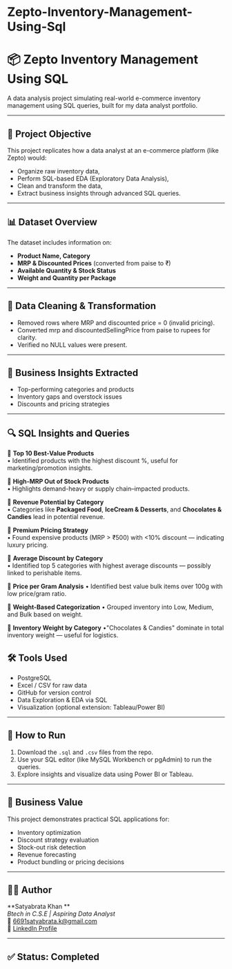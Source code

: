 # Zepto-Inventory-Management-Using-Sql
# 📦 Zepto Inventory Management Using SQL

A data analysis project simulating real-world e-commerce inventory management using SQL queries, built for my data analyst portfolio.

---

## 🎯 Project Objective

This project replicates how a data analyst at an e-commerce platform (like Zepto) would:

- Organize raw inventory data,
- Perform SQL-based EDA (Exploratory Data Analysis),
- Clean and transform the data,
- Extract business insights through advanced SQL queries.

---

## 📊 Dataset Overview

The dataset includes information on:

- **Product Name, Category**
- **MRP & Discounted Prices** (converted from paise to ₹)
- **Available Quantity & Stock Status**
- **Weight and Quantity per Package**

---

## 🧹 Data Cleaning & Transformation

- Removed rows where MRP and discounted price = 0 (invalid pricing).
- Converted mrp and discountedSellingPrice from paise to rupees for clarity.
- Verified no NULL values were present.

---

## 🧠 Business Insights Extracted

- Top-performing categories and products
- Inventory gaps and overstock issues
- Discounts and pricing strategies

---

## 🔍 SQL Insights and Queries

🔷 **Top 10 Best-Value Products**  
• Identified products with the highest discount %, useful for marketing/promotion insights.

🔷 **High-MRP Out of Stock Products**  
• Highlights demand-heavy or supply chain–impacted products.

🔷 **Revenue Potential by Category**  
• Categories like **Packaged Food**, **IceCream & Desserts**, and **Chocolates & Candies** lead in potential revenue.

🔷 **Premium Pricing Strategy**  
• Found expensive products (MRP > ₹500) with <10% discount — indicating luxury pricing.

🔷 **Average Discount by Category**  
• Identified top 5 categories with highest average discounts — possibly linked to perishable items.

🔷 **Price per Gram Analysis**
• Identified best value bulk items over 100g with low price/gram ratio.

🔹 **Weight-Based Categorization**
• Grouped inventory into Low, Medium, and Bulk based on weight.

🔹 **Inventory Weight by Category**
•"Chocolates & Candies" dominate in total inventory weight — useful for logistics.


## 🛠 Tools Used

- PostgreSQL
- Excel / CSV for raw data
- GitHub for version control
- Data Exploration & EDA via SQL
- Visualization (optional extension: Tableau/Power BI)

---

## 📎 How to Run

1. Download the `.sql` and `.csv` files from the repo.
2. Use your SQL editor (like MySQL Workbench or pgAdmin) to run the queries.
3. Explore insights and visualize data using Power BI or Tableau.

---

## 💼 Business Value

This project demonstrates practical SQL applications for:

- Inventory optimization  
- Discount strategy evaluation  
- Stock-out risk detection  
- Revenue forecasting  
- Product bundling or pricing decisions  

---

## 🧑‍💼 Author

**Satyabrata Khan **  
*Btech in C.S.E | Aspiring Data Analyst*  
📧 [6691satyabrata.k@gmail.com](mailto:6691satyabrata.k@gmail.com)  
🔗 [LinkedIn Profile](https://www.linkedin.com/in/satyabrata-khan/)

---

## ✅ Status: Completed


